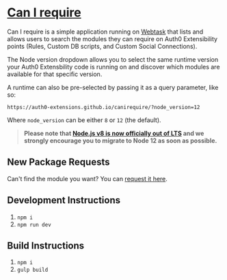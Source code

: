 # [Can I require](https://auth0-extensions.github.io/canirequire/)

Can I require is a simple application running on [Webtask](https://webtask.io) that lists and allows users to search the modules they can require on Auth0 Extensibility points (Rules, Custom DB scripts, and Custom Social Connections).

The Node version dropdown allows you to select the same runtime version your Auth0 Extensbility code is running on and discover which modules are available for that specific version.

A runtime can also be pre-selected by passing it as a query parameter, like so:

```
https://auth0-extensions.github.io/canirequire/?node_version=12
```

Where `node_version` can be either `8` or `12` (the default).

> **Please note that [Node.js v8 is now officially out of LTS](https://github.com/nodejs/Release#release-schedule) and we strongly encourage you to migrate to Node 12 as soon as possible.**
>

## New Package Requests

Can't find the module you want? You can [request it here](https://github.com/auth0-extensions/canirequire/issues/new).


## Development Instructions

1. ```npm i```
2. ```npm run dev```

## Build Instructions

1. ```npm i```
2. ```gulp build```
